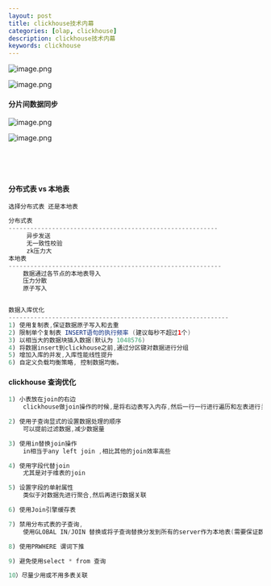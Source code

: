 ```yaml
---
layout: post
title: clickhouse技术内幕
categories: [olap, clickhouse]
description: clickhouse技术内幕
keywords: clickhouse
---
```


 <meta name="referrer" content="no-referrer"/>

![image.png](https://cdn.nlark.com/yuque/0/2021/png/659846/1639456263015-a0ba679b-41e4-4077-bc26-b5f6be48ff28.png#clientId=ucec0fbf4-97c7-4&from=paste&height=266&id=uc4ea83fc&margin=%5Bobject%20Object%5D&name=image.png&originHeight=346&originWidth=731&originalType=binary&ratio=1&size=110405&status=done&style=none&taskId=ub2ccc667-64aa-48a4-bf2b-ae51980d2de&width=562.5)

![image.png](https://cdn.nlark.com/yuque/0/2021/png/659846/1639456182487-d594f1ab-fd37-45c3-ae43-2d9603fe0f8c.png#clientId=ua011a8a7-775a-4&from=paste&height=438&id=u70277df1&margin=%5Bobject%20Object%5D&name=image.png&originHeight=461&originWidth=331&originalType=binary&ratio=1&size=27647&status=done&style=none&taskId=u370db9e7-535d-4c28-b188-3bf1fe876fb&width=314.5)

#### 分片间数据同步

![image.png](https://cdn.nlark.com/yuque/0/2021/png/659846/1639456328299-2c90c7b7-ac04-46ef-ad75-b75b362bd0a4.png#clientId=ucec0fbf4-97c7-4&from=paste&height=251&id=u945a7432&margin=%5Bobject%20Object%5D&name=image.png&originHeight=300&originWidth=563&originalType=binary&ratio=1&size=28968&status=done&style=none&taskId=u963e5b65-ff29-4cf2-af44-5c408e433d6&width=470.5)

![image.png](https://cdn.nlark.com/yuque/0/2021/png/659846/1639456374669-26bd6855-3991-45c6-90b4-c8676c986fff.png#clientId=ucec0fbf4-97c7-4&from=paste&height=618&id=u0ac4c82d&margin=%5Bobject%20Object%5D&name=image.png&originHeight=812&originWidth=775&originalType=binary&ratio=1&size=134138&status=done&style=none&taskId=u40edf6f4-3298-4713-8093-3949f090253&width=589.5)

​

​

#### 分布式表 vs 本地表

```java
选择分布式表 还是本地表

分布式表
----------------------------------------------------------
     异步发送
     无一致性校验
     zk压力大
本地表
-----------------------------------------------------------
    数据通过各节点的本地表导入
    压力分散
    原子写入


数据入库优化
-------------------------------------------------------------
1) 使用复制表,保证数据原子写入和去重
2) 限制单个复制表 INSERT语句的执行频率 (建议每秒不超过1个)
3) 以相当大的数据块插入数据(默认为 1048576)
4) 将数据insert到clickhouse之前,通过分区键对数据进行分组
5) 增加入库的并发,入库性能线性提升
6) 自定义负载均衡策略, 控制数据均衡。

```

#### clickhouse 查询优化

```java
1) 小表放在join的右边
    clickhouse做join操作的时候,是将右边表写入内存,然后一行一行进行遍历和左表进行关联操作。

2) 使用子查询显式的设置数据处理的顺序
    可以提前过滤数据,减少数据量

3) 使用in替换join操作
    in相当于any left join ,相比其他的join效率高些

4) 使用字段代替join
    尤其是对于维表的join

5) 设置字段的单射属性
    类似于对数据先进行聚合,然后再进行数据关联

6) 使用Join引擎缓存表

7) 禁用分布式表的子查询,
	使用GLOBAL IN/JOIN 替换或将子查询替换分发到所有的server作为本地表(需要保证数据的完整性)

8) 使用PRWHERE 谓词下推

9) 避免使用select * from 查询

10）尽量少用或不用多表关联


```

​
